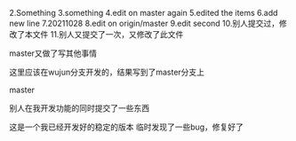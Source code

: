 2.Something
3.something
4.edit on master again
5.edited the items
6.add new line
7.20211028
8.edit on origin/master
9.edit second
10.别人提交过，修改了本文件
11.别人又提交了一次，又修改了此文件

master又做了写其他事情


这里应该在wujun分支开发的，结果写到了master分支上


master

别人在我开发功能的同时提交了一些东西

这是一个我已经开发好的稳定的版本
临时发现了一些bug，修复好了
